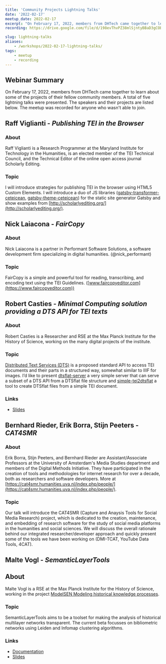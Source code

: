 ```yaml
---
title: 'Community Projects Lightning Talks'
date: '2022-02-17'
meetup_date: 2022-02-17
excerpt: "On February 17, 2022, members from DHTech came together to learn about some of the projects of community members."
recording: https://drive.google.com/file/d/198evThvPZ38mlSjntyBBaD3gCOB3AHnH/view?usp=sharing

slug: lightning-talks
aliases: 
    - /workshops/2022-02-17-lightning-talks/
tags:
    - meetup
    - recording
---
```


## Webinar Summary

On February 17, 2022, members from DHTech came together to learn about some of the projects of their fellow community members. A total of five lightning talks were presented. The speakers and their projects are listed below. The meetup was recorded for anyone who wasn't able to join.

## Raff Viglianti - *Publishing TEI in the Browser*

### About
Raff Viglianti is a Research Programmer at the Maryland Institute for Technology in the Humanities, is an elected member of the TEI Technical Council, and the Technical Editor of the online open access journal Scholarly Editing.

### Topic
I will introduce strategies for publishing TEI in the browser using HTML5 Custom Elements. I will introduce a duo of JS libraries ([gatsby-transformer-ceteicean](https://www.npmjs.com/package/gatsby-transformer-ceteicean), [gatsby-theme-ceteicean](https://www.npmjs.com/package/gatsby-theme-ceteicean)) for the static site generator Gatsby and show examples from [http://scholarlyediting.org/](http://scholarlyediting.org/).


## Nick Laiacona - *FairCopy*

### About
Nick Laiacona is a partner in Performant Software Solutions, a software development firm specializing in digital humanities. (@nick_performant)

### Topic
FairCopy is a simple and powerful tool for reading, transcribing, and encoding text using the TEI Guidelines. ([www.faircopyeditor.com](https://www.faircopyeditor.com))


## Robert Casties - *Minimal Computing solution providing a DTS API for TEI texts*

### About
Robert Casties is a Researcher and RSE at the Max Planck Institute for the History of Science, working on the many digital projects of the institute.

### Topic
[Distributed Text Services (DTS)](https://distributed-text-services.github.io/specifications/) is a proposed standard API to access TEI documents and their parts in a structured way, somewhat similar to IIIF for images. I’d like to present [dtsflat-server](https://github.com/robcast/dtsflat-server) a very simple server that can serve a subset of a DTS API from a DTSflat file structure and [simple-tei2dtsflat](https://github.com/robcast/simple-tei2dtsflat) a tool to create DTSflat files from a simple TEI document.

### Links

* [Slides](/files/2022-02-17-dh-tech-dtsflat.pdf)

## Bernhard Rieder, Erik Borra, Stijn Peeters - *CAT4SMR*

### About
Erik Borra, Stijn Peeters, and Bernhard Rieder are Assistant/Associate Professors at the University of Amsterdam's Media Studies department and members of the Digital Methods Initiative. They have participated in the creation of tools and methodologies for internet research for over a decade, both as researchers and software developers. More at [https://cat4smr.humanities.uva.nl/index.php/people/](https://cat4smr.humanities.uva.nl/index.php/people/).

### Topic
Our talk will introduce the CAT4SMR (Capture and Anaysis Tools for Social Media Research) project, which is dedicated to the creation, maintenance, and embedding of research software for the study of social media platforms in the humanities and social sciences. We will discuss the overall rationale behind our integrated researcher/developer approach and quickly present some of the tools we have been working on (DMI-TCAT, YouTube Data Tools, 4CAT).


## Malte Vogl  - *SemanticLayerTools*

## About
Malte Vogl is a RSE at the Max Planck Institute for the History of Science, working in the project [ModelSEN Modeling historical knowledge processes](https://modelsen.mpiwg-berlin.mpg.de/de/).

### Topic
SemanticLayerTools aims to be a toolset for making the analysis of historical multilayer networks transparent. The current beta focusses on bibliometric networks using Leiden and Infomap clustering algorithms.

### Links

* [Documentation](https://semanticlayertools.readthedocs.io)
* [Slides](/files/2022-02-17-SemanticLayerTools.pdf)
